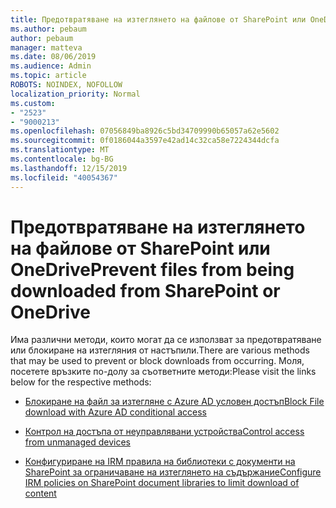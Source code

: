 ```yaml
---
title: Предотвратяване на изтеглянето на файлове от SharePoint или OneDrive
ms.author: pebaum
author: pebaum
manager: matteva
ms.date: 08/06/2019
ms.audience: Admin
ms.topic: article
ROBOTS: NOINDEX, NOFOLLOW
localization_priority: Normal
ms.custom:
- "2523"
- "9000213"
ms.openlocfilehash: 07056849ba8926c5bd34709990b65057a62e5602
ms.sourcegitcommit: 0f0186044a3597e42ad14c32ca58e7224344dcfa
ms.translationtype: MT
ms.contentlocale: bg-BG
ms.lasthandoff: 12/15/2019
ms.locfileid: "40054367"
---
```

# <a name="prevent-files-from-being-downloaded-from-sharepoint-or-onedrive"></a><span data-ttu-id="4e599-102">Предотвратяване на изтеглянето на файлове от SharePoint или OneDrive</span><span class="sxs-lookup"><span data-stu-id="4e599-102">Prevent files from being downloaded from SharePoint or OneDrive</span></span>

<span data-ttu-id="4e599-103">Има различни методи, които могат да се използват за предотвратяване или блокиране на изтегляния от настъпили.</span><span class="sxs-lookup"><span data-stu-id="4e599-103">There are various methods that may be used to prevent or block downloads from occurring.</span></span> <span data-ttu-id="4e599-104">Моля, посетете връзките по-долу за съответните методи:</span><span class="sxs-lookup"><span data-stu-id="4e599-104">Please visit the links below for the respective methods:</span></span>

- [<span data-ttu-id="4e599-105">Блокиране на файл за изтегляне с Azure AD условен достъп</span><span class="sxs-lookup"><span data-stu-id="4e599-105">Block File download with Azure AD conditional access</span></span>](https://docs.microsoft.com/cloud-app-security/use-case-proxy-block-session-aad#create-a-block-download-policy-for-unmanaged-devices)

- [<span data-ttu-id="4e599-106">Контрол на достъпа от неуправлявани устройства</span><span class="sxs-lookup"><span data-stu-id="4e599-106">Control access from unmanaged devices</span></span>](https://docs.microsoft.com/sharepoint/control-access-from-unmanaged-devices)

- [<span data-ttu-id="4e599-107">Конфигуриране на IRM правила на библиотеки с документи на SharePoint за ограничаване на изтеглянето на съдържание</span><span class="sxs-lookup"><span data-stu-id="4e599-107">Configure IRM policies on SharePoint document libraries to limit download of content</span></span>](https://docs.microsoft.com/office365/securitycompliance/set-up-irm-in-sp-admin-center)
